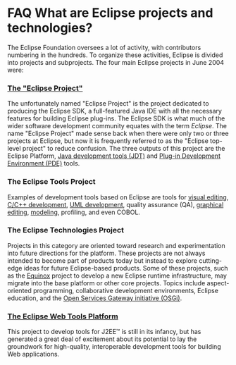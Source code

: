 

FAQ What are Eclipse projects and technologies?
===============================================

The Eclipse Foundation oversees a lot of activity, with contributors numbering in the hundreds. To organize these activities, Eclipse is divided into projects and subprojects. The four main Eclipse projects in June 2004 were:

### [The "Eclipse Project"](/Eclipse_Project "Eclipse Project")

The unfortunately named "Eclipse Project" is the project dedicated to producing the Eclipse SDK, a full-featured Java IDE with all the necessary features for building Eclipse plug-ins. The Eclipse SDK is what much of the wider software development community equates with the term _Eclipse_. The name "Eclipse Project" made sense back when there were only two or three projects at Eclipse, but now it is frequently referred to as the "Eclipse top-level project" to reduce confusion. The three outputs of this project are the Eclipse Platform, [Java development tools (JDT)](/JDT "JDT") and [Plug-in Development Environment (PDE)](/PDE "PDE") tools.

### The Eclipse Tools Project

Examples of development tools based on Eclipse are tools for [visual editing](/Visual_Editor_Project "Visual Editor Project"), [C/C++ development](/CDT "CDT"), [UML development](/UML2 "UML2"), quality assurance (QA), [graphical editing](/Graphical_Editing_Framework "Graphical Editing Framework"), [modeling](/Eclipse_Modeling_Framework "Eclipse Modeling Framework"), profiling, and even COBOL.

### The Eclipse Technologies Project

Projects in this category are oriented toward research and experimentation into future directions for the platform. These projects are not always intended to become part of products today but instead to explore cutting-edge ideas for future Eclipse-based products. Some of these projects, such as the [Equinox](/Equinox "Equinox") project to develop a new Eclipse runtime infrastructure, may migrate into the base platform or other core projects. Topics include aspect-oriented programming, collaborative development environments, Eclipse education, and the [Open Services Gateway initiative (OSGi)](/OSGi "OSGi").

### [The Eclipse Web Tools Platform](/Web_Tools_Project "Web Tools Project")

This project to develop tools for J2EE™ is still in its infancy, but has generated a great deal of excitement about its potential to lay the groundwork for high-quality, interoperable development tools for building Web applications.

